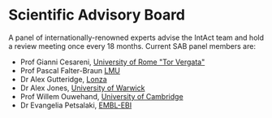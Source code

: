 # Scientific Advisory Board

A panel of internationally-renowned experts advise the IntAct team and hold a review meeting once every 18 months. Current SAB panel members are:

* Prof Gianni Cesareni, [University of Rome "Tor Vergata"](https://www.moleculargenetics.it/)
* Prof Pascal Falter-Braun [LMU](https://www.en.biologie.uni-muenchen.de/people/faculty/falter-braun/index.html)
* Dr Alex Gutteridge, [Lonza](https://uk.linkedin.com/in/alex-gutteridge-5102224)
* Dr Alex Jones, [University of Warwick](https://warwick.ac.uk/fac/sci/lifesci/people/ajones/)
* Prof Willem Ouwehand, [University of Cambridge](https://platelets.group.cam.ac.uk/people/willem-ouwehand)
* Dr Evangelia Petsalaki, [EMBL-EBI](https://www.ebi.ac.uk/about/people/evangelia-petsalaki)
